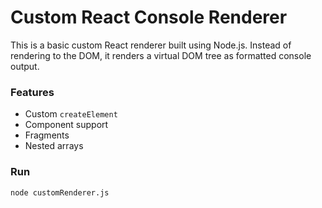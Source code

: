# Custom React Console Renderer

This is a basic custom React renderer built using Node.js. Instead of rendering to the DOM, it renders a virtual DOM tree as formatted console output.

### Features
- Custom `createElement`
- Component support
- Fragments
- Nested arrays

### Run

```bash
node customRenderer.js
